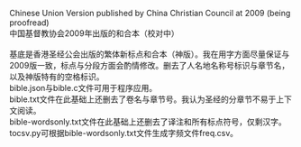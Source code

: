 Chinese Union Version published by China Christian Council at 2009 (being proofread)<br />
中国基督教协会2009年出版的和合本（校对中）<br />
<br />
基底是香港圣经公会出版的繁体新标点和合本（神版）。我在用字方面尽量保证与2009版一致，标点与分段方面会酌情修改。删去了人名地名称号标识与章节名，以及神版特有的空格标识。<br />
bible.json与bible.c文件可用于程序应用。<br />
bible.txt文件在此基础上还删去了卷名与章节号。我认为圣经的分章节不易于上下文阅读。<br />
bible-wordsonly.txt文件在此基础上还删去了译注和所有标点符号，仅剩汉字。<br />
tocsv.py可根据bible-wordsonly.txt文件生成字频文件freq.csv。<br />